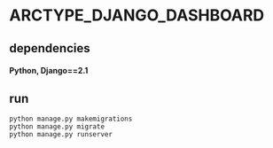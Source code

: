 # ARCTYPE_DJANGO_DASHBOARD

## dependencies
#### Python, Django==2.1

## run 

```
python manage.py makemigrations
python manage.py migrate
python manage.py runserver
```
